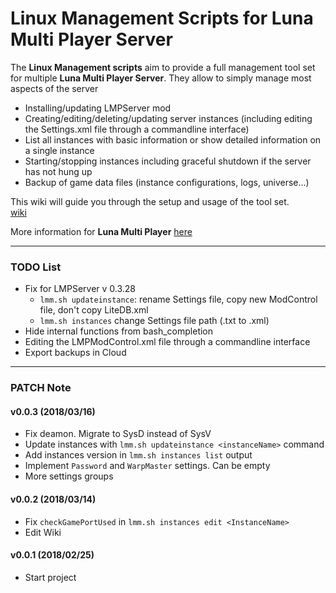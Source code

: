 # Linux Management Scripts for Luna Multi Player Server 
The **Linux Management scripts** aim to provide a full management tool set for multiple **Luna Multi Player Server**. They allow to simply manage most aspects of the server

  * Installing/updating LMPServer mod
  * Creating/editing/deleting/updating server instances (including editing the Settings.xml file through a commandline interface)
  * List all instances with basic information or show detailed information on a single instance
  * Starting/stopping instances including graceful shutdown if the server has not hung up
  * Backup of game data files (instance configurations, logs, universe...)

This wiki will guide you through the setup and usage of the tool set.  
[wiki](https://github.com/artnod78/KSP-DMP-Manager/wiki)

More information for **Luna Multi Player** [here](http://lunamultiplayer.com/)

-------------

### TODO List
* Fix for LMPServer v 0.3.28
  * ``lmm.sh updateinstance``: rename Settings file, copy new ModControl file, don't copy LiteDB.xml
  * ``lmm.sh instances`` change Settings file path (.txt to .xml)
* Hide internal functions from bash_completion
* Editing the LMPModControl.xml file through a commandline interface
* Export backups in Cloud

-------------

### PATCH Note
#### v0.0.3 (2018/03/16)
* Fix deamon. Migrate to SysD instead of SysV
* Update instances with ``lmm.sh updateinstance <instanceName>`` command
* Add instances version in ``lmm.sh instances list`` output
* Implement ``Password`` and ``WarpMaster`` settings. Can be empty
* More settings groups

#### v0.0.2 (2018/03/14)
* Fix ``checkGamePortUsed`` in ``lmm.sh instances edit <InstanceName>``
* Edit Wiki

#### v0.0.1 (2018/02/25)
* Start project
